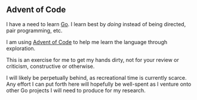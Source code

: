 Advent of Code
--------------
I have a need to learn [Go](https://golang.org). I learn best by _doing_ instead of being directed, pair programming, etc. 

I am using [Advent of Code](https://adventofcode.com) to help me learn the language through exploration.

This is an exercise for me to get my hands dirty, not for your review or criticism, constructive or otherwise.

I will likely be perpetually behind, as recreational time is currently scarce. Any effort I can put forth here will hopefully be well-spent as I venture onto other Go projects I will need to produce for my research.

